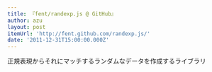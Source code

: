 ```yaml
---
title: 『fent/randexp.js @ GitHub』
author: azu
layout: post
itemUrl: 'http://fent.github.com/randexp.js/'
date: '2011-12-31T15:00:00.000Z'
---
```

正規表現からそれにマッチするランダムなデータを作成するライブラリ
